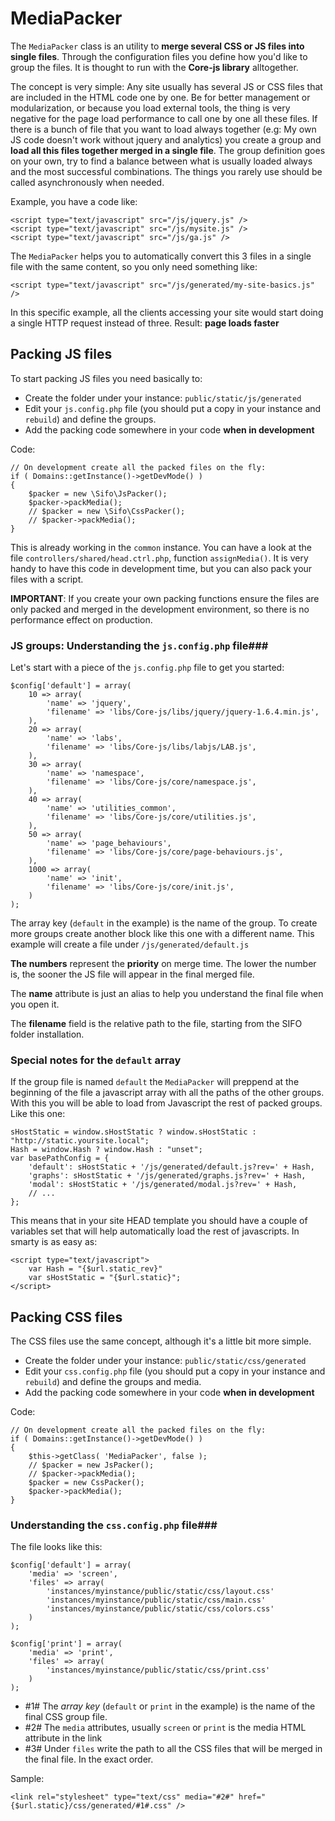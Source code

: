 MediaPacker
===========
The `MediaPacker` class is an utility to **merge several CSS or JS files into single files**. Through the configuration files you define how you'd like to group the files. It is thought to run with the **Core-js library** alltogether.

The concept is very simple: Any site usually has several JS or CSS files that are included in the HTML code one by one. Be for better management or modularization, or because you load external tools, the thing is very negative for the page load performance to call one by one all these files. If there is a bunch of file that you want to load always together (e.g: My own JS code doesn't work without jquery and analytics) you create a group and **load all this files together merged in a single file**. The group definition goes on your own, try to find a balance between what is usually loaded always and the most successful combinations. The things you rarely use should be called asynchronously when needed.

Example, you have a code like:

	<script type="text/javascript" src="/js/jquery.js" />
	<script type="text/javascript" src="/js/mysite.js" />
	<script type="text/javascript" src="/js/ga.js" />

The `MediaPacker` helps you to automatically convert this 3 files in a single file with the same content, so you only need something like:

	<script type="text/javascript" src="/js/generated/my-site-basics.js" />

In this specific example, all the clients accessing your site would start doing a single HTTP request instead of three. Result: **page loads faster**

Packing JS files
----------------
To start packing JS files you need basically to:

 * Create the folder under your instance: `public/static/js/generated`
 * Edit your `js.config.php` file (you should put a copy in your instance and `rebuild`) and define the groups.
 * Add the packing code somewhere in your code **when in development**

Code:

	// On development create all the packed files on the fly:
	if ( Domains::getInstance()->getDevMode() )
	{
		$packer = new \Sifo\JsPacker();
		$packer->packMedia();
		// $packer = new \Sifo\CssPacker();
		// $packer->packMedia();
	}	
	
This is already working in the `common` instance. You can have a look at the file `controllers/shared/head.ctrl.php`, function `assignMedia()`. It is very handy to have this code in development time, but you can also pack your files with a script.

**IMPORTANT**: If you create your own packing functions ensure the files are only packed and merged in the development environment, so there is no performance effect on production.

### JS groups: Understanding the `js.config.php` file###
Let's start with a piece of the `js.config.php` file to get you started:

	$config['default'] = array(
		10 => array(
			'name' => 'jquery',
			'filename' => 'libs/Core-js/libs/jquery/jquery-1.6.4.min.js',
		),
		20 => array(
			'name' => 'labs',
			'filename' => 'libs/Core-js/libs/labjs/LAB.js',
		),
		30 => array(
			'name' => 'namespace',
			'filename' => 'libs/Core-js/core/namespace.js',
		),
		40 => array(
			'name' => 'utilities_common',
			'filename' => 'libs/Core-js/core/utilities.js',
		),
		50 => array(
			'name' => 'page_behaviours',
			'filename' => 'libs/Core-js/core/page-behaviours.js',
		),
		1000 => array(
			'name' => 'init',
			'filename' => 'libs/Core-js/core/init.js',
		)
	);

The array key (`default` in the example) is the name of the group. To create more groups create another block like this one with a different name. This example will create a file under `/js/generated/default.js`

**The numbers** represent the **priority** on merge time. The lower the number is, the sooner the JS file will appear in the final merged file.

The **name** attribute is just an alias to help you understand the final file when you open it.

The **filename** field is the relative path to the file, starting from the SIFO folder installation.

### Special notes for the `default` array ###
If the group file is named `default` the `MediaPacker` will preppend at the beginning of the file a javascript array with all the paths of the other groups. With this you will be able to load from Javascript the rest of packed groups. Like this one:

	sHostStatic = window.sHostStatic ? window.sHostStatic : "http://static.yoursite.local";
	Hash = window.Hash ? window.Hash : "unset";
	var basePathConfig = {
		'default': sHostStatic + '/js/generated/default.js?rev=' + Hash,
		'graphs': sHostStatic + '/js/generated/graphs.js?rev=' + Hash,
		'modal': sHostStatic + '/js/generated/modal.js?rev=' + Hash,
		// ...
	};

This means that in your site HEAD template you should have a couple of variables set that will help automatically load the rest of javascripts. In smarty is as easy as:

	<script type="text/javascript">
		var Hash = "{$url.static_rev}"
		var sHostStatic = "{$url.static}";
	</script>
	
Packing CSS files
-----------------
The CSS files use the same concept, although it's a little bit more simple.

 * Create the folder under your instance: `public/static/css/generated`
 * Edit your `css.config.php` file (you should put a copy in your instance and `rebuild`) and define the groups and media.
 * Add the packing code somewhere in your code **when in development**

Code:

	// On development create all the packed files on the fly:
	if ( Domains::getInstance()->getDevMode() )
	{
		$this->getClass( 'MediaPacker', false );
		// $packer = new JsPacker();
		// $packer->packMedia();
		$packer = new CssPacker();
		$packer->packMedia();
	}	

### Understanding the `css.config.php` file###
The file looks like this:

	$config['default'] = array(
		'media' => 'screen',
		'files' => array(
			'instances/myinstance/public/static/css/layout.css'
			'instances/myinstance/public/static/css/main.css'
			'instances/myinstance/public/static/css/colors.css'
		)
	);

	$config['print'] = array(
		'media' => 'print',
		'files' => array(
			'instances/myinstance/public/static/css/print.css'
		)
	);
	
 * #1# The *array key* (`default` or `print` in the example) is the name of the final CSS group file.
 * #2# The `media` attributes, usually `screen` or `print` is the media HTML attribute in the link
 * #3# Under `files` write the path to all the CSS files that will be merged in the final file. In the exact order.

Sample:

	<link rel="stylesheet" type="text/css" media="#2#" href="{$url.static}/css/generated/#1#.css" />
